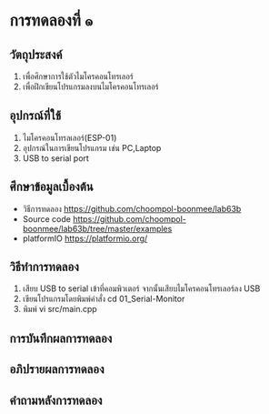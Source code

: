 # การทดลองที่ ๑

## วัตถุประสงค์
1. เพื่อศึกษาการใช้ตัวไมโครคอนโทรเลอร์
2. เพื่อฝึกเขียนโปรแกรมลงบนไมโครคอนโทรเลอร์

## อุปกรณ์ที่ใช้
1. ไมโครคอนโทรลเลอร์(ESP-01)
2. อุปกรณ์ในการเขียนโปรแกรม เช่น PC,Laptop
3. USB to serial port

## ศึกษาข้อมูลเบื้องต้น
* วิธีการทดลอง https://github.com/choompol-boonmee/lab63b
* Source code https://github.com/choompol-boonmee/lab63b/tree/master/examples
* platformIO https://platformio.org/

## วิธีทำการทดลอง
1. เสียบ USB to serial เข้าที่คอมพิวเตอร์ จากนั้นเสียบไมโครคอนโทรเลอร์ลง USB
2. เขียนโปรแกรมโดยพิมพ์คำสั่ง cd 01_Serial-Monitor 
3. พิมพ์ vi src/main.cpp


## การบันทึกผลการทดลอง


## อภิปรายผลการทดลอง

## คำถามหลังการทดลอง

